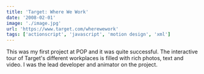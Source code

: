 ```yaml
---
title: 'Target: Where We Work'
date: '2008-02-01'
image: './image.jpg'
url: 'https://www.target.com/wherewework'
tags: ['actionscript', 'javascript', 'motion design', 'xml']
---
```


This was my first project at POP and it was quite successful. The interactive tour of Target's different workplaces is filled with rich photos, text and video. I was the lead developer and animator on the project.
